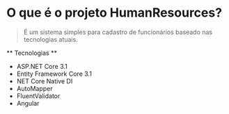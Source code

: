 
# O que é o projeto HumanResources?

> É um sistema simples para cadastro de funcionários baseado nas tecnologias atuais.

** Tecnologias **

- ASP.NET Core 3.1
- Entity Framework Core 3.1
- NET Core Native DI
- AutoMapper
- FluentValidator
- Angular


